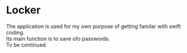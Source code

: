 # Locker
The application is used for my own purpose of getting familar with swift coding.</br>
Its main function is to save ofo passwords.</br>
To be continued.</br>
